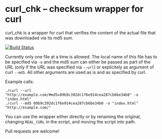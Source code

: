 # curl_chk – checksum wrapper for curl

curl_chk is a wrapper for curl that verifies the content
of the actual file that was downloaded via its md5 sum.

[![Build Status](https://travis-ci.org/JosuaKrause/curl_chk.svg?branch=master)](https://travis-ci.org/JosuaKrause/curl_chk)

Currently only one file at a time is allowed. The local
name of this file has to be specified via `-o` and the
md5 sum can either be passed as part of the URL (only
if the URL was specified via `--url`) or explicitely as
argument of curl `--md5`. All other arguments are used
as is and as specified by curl.

Example calls:
```
./curl --url "http://example.com/#md5=09b9c392dc1f6e914cea287cb6be34b0" -o "index.html"
./curl --md5 09b9c392dc1f6e914cea287cb6be34b0 -o "index.html" "http://example.com/"
```

You can use the wrapper either directly or by renaming
the original, changing `REAL_CURL` in the script, and
moving the script into path.

Pull requests are welcome!

